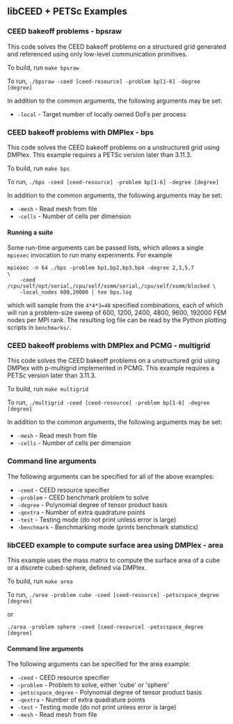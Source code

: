 ## libCEED + PETSc Examples

### CEED bakeoff problems - bpsraw

This code solves the CEED bakeoff problems on a structured grid generated and
referenced using only low-level communication primitives.

To build, run `make bpsraw`

To run, `./bpsraw -ceed [ceed-resource] -problem bp[1-6] -degree [degree]`

In addition to the common arguments, the following arguments may be set:

- `-local`             - Target number of locally owned DoFs per process

### CEED bakeoff problems with DMPlex - bps

This code solves the CEED bakeoff problems on a unstructured grid using DMPlex.
This example requires a PETSc version later than 3.11.3.

To build, run `make bps`

To run, `./bps -ceed [ceed-resource] -problem bp[1-6] -degree [degree]`

In addition to the common arguments, the following arguments may be set:

- `-mesh`              - Read mesh from file
- `-cells`             - Number of cells per dimension

#### Running a suite

Some run-time arguments can be passed lists, which allows a single `mpiexec` invocation
to run many experiments.  For example

    mpiexec -n 64 ./bps -problem bp1,bp2,bp3,bp4 -degree 2,3,5,7                \
        -ceed /cpu/self/opt/serial,/cpu/self/xsmm/serial,/cpu/self/xsmm/blocked \
        -local_nodes 600,20000 | tee bps.log

which will sample from the `4*4*3=48` specified combinations, each of which will run a
problem-size sweep of 600, 1200, 2400, 4800, 9600, 192000 FEM nodes per MPI rank.  The
resulting log file can be read by the Python plotting scripts in `benchmarks/`.

### CEED bakeoff problems with DMPlex and PCMG - multigrid

This code solves the CEED bakeoff problems on a unstructured grid using DMPlex
with p-multigrid implemented in PCMG. This example requires a PETSc version later than 3.11.3.

To build, run `make multigrid`

To run, `./multigrid -ceed [ceed-resource] -problem bp[1-6] -degree [degree]`

In addition to the common arguments, the following arguments may be set:

- `-mesh`              - Read mesh from file
- `-cells`             - Number of cells per dimension

### Command line arguments

The following arguments can be specified for all of the above examples:

- `-ceed`              - CEED resource specifier
- `-problem`           - CEED benchmark problem to solve
- `-degree`            - Polynomial degree of tensor product basis
- `-qextra`            - Number of extra quadrature points
- `-test`              - Testing mode (do not print unless error is large)
- `-benchmark`         - Benchmarking mode (prints benchmark statistics)

### libCEED example to compute surface area using DMPlex - area

This example uses the mass matrix to compute the surface area of a cube or a discrete cubed-sphere, defined via DMPlex.

To build, run `make area`

To run, `./area -problem cube -ceed [ceed-resource] -petscspace_degree [degree]`

or

`./area -problem sphere -ceed [ceed-resource] -petscspace_degree [degree]`

#### Command line arguments

The following arguments can be specified for the area example:

- `-ceed`              - CEED resource specifier
- `-problem`           - Problem to solve, either 'cube' or 'sphere'
- `-petscspace_degree` - Polynomial degree of tensor product basis
- `-qextra`            - Number of extra quadrature points
- `-test`              - Testing mode (do not print unless error is large)
- `-mesh`              - Read mesh from file

